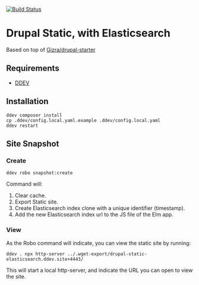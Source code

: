 [![Build Status](https://travis-ci.com/Gizra/drupal-static-elasticsearch.svg?branch=master)](https://travis-ci.com/Gizra/drupal-static-elasticsearch)

# Drupal Static, with Elasticsearch

Based on top of [Gizra/drupal-starter](https://github.com/Gizra/drupal-starter)

## Requirements

* [DDEV](https://ddev.readthedocs.io/en/stable/)

## Installation

    ddev composer install
    cp .ddev/config.local.yaml.example .ddev/config.local.yaml
    ddev restart

## Site Snapshot

### Create

    ddev robo snapshot:create

Command will:

1. Clear cache.
1. Export Static site.
1. Create Elasticsearch index clone with a unique identifier (timestamp).
1. Add the new Elasticsearch index url to the JS file of the Elm app.

### View

As the Robo command will indicate, you can view the static site by running:

    ddev . npx http-server ../.wget-export/drupal-static-elasticsearch.ddev.site+4443/

This will start a local http-server, and indicate the URL you can open to view
the site.
